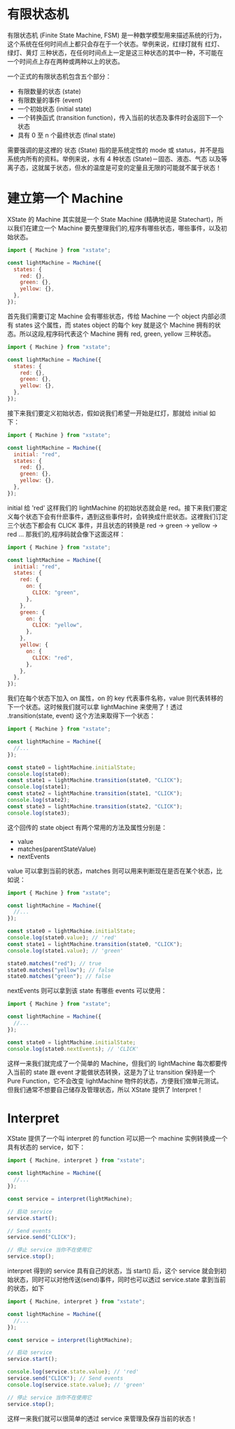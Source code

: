 # 有限状态机

有限状态机 (Finite State Machine, FSM) 是一种数学模型用来描述系统的行为，这个系统在任何时间点上都只会存在于一个状态。举例来说，红绿灯就有 红灯、绿灯、黄灯 三种状态，在任何时间点上一定是这三种状态的其中一种，不可能在一个时间点上存在两种或两种以上的状态。

一个正式的有限状态机包含五个部分：

- 有限数量的状态 (state)
- 有限数量的事件 (event)
- 一个初始状态 (initial state)
- 一个转换函式 (transition function)，传入当前的状态及事件时会返回下一个状态
- 具有 0 至 n 个最终状态 (final state)

需要强调的是这裡的 状态 (State) 指的是系统定性的 mode 或 status，并不是指系统内所有的资料。举例来说，水有 4 种状态 (State)－固态、液态、气态 以及等离子态，这就属于状态，但水的温度是可变的定量且无限的可能就不属于状态！

# 建立第一个 Machine

XState 的 Machine 其实就是一个 State Machine (精确地说是 Statechart)，所以我们在建立一个 Machine 要先整理我们的,程序有哪些状态，哪些事件，以及初始状态。

```js
import { Machine } from "xstate";

const lightMachine = Machine({
  states: {
    red: {},
    green: {},
    yellow: {},
  },
});
```

首先我们需要订定 Machine 会有哪些状态，传给 Machine 一个 object 内部必须有 states 这个属性，而 states object 的每个 key 就是这个 Machine 拥有的状态。所以这段,程序码代表这个 Machine 拥有 red, green, yellow 三种状态。

```js
import { Machine } from "xstate";

const lightMachine = Machine({
  states: {
    red: {},
    green: {},
    yellow: {},
  },
});
```

接下来我们要定义初始状态，假如说我们希望一开始是红灯，那就给 initial 如下：

```js
import { Machine } from "xstate";

const lightMachine = Machine({
  initial: "red",
  states: {
    red: {},
    green: {},
    yellow: {},
  },
});
```

initial 给 'red' 这样我们的 lightMachine 的初始状态就会是 red。接下来我们要定义每个状态下会有什麽事件，遇到这些事件时，会转换成什麽状态。这裡我们订定三个状态下都会有 CLICK 事件，并且状态的转换是 red -> green -> yellow -> red ... 那我们的,程序码就会像下这面这样：

```js
import { Machine } from "xstate";

const lightMachine = Machine({
  initial: "red",
  states: {
    red: {
      on: {
        CLICK: "green",
      },
    },
    green: {
      on: {
        CLICK: "yellow",
      },
    },
    yellow: {
      on: {
        CLICK: "red",
      },
    },
  },
});
```

我们在每个状态下加入 on 属性，on 的 key 代表事件名称，value 则代表转移的下一个状态。这时候我们就可以拿 lightMachine 来使用了！透过 .transition(state, event) 这个方法来取得下一个状态：

```js
import { Machine } from "xstate";

const lightMachine = Machine({
  //...
});

const state0 = lightMachine.initialState;
console.log(state0);
const state1 = lightMachine.transition(state0, "CLICK");
console.log(state1);
const state2 = lightMachine.transition(state1, "CLICK");
console.log(state2);
const state3 = lightMachine.transition(state2, "CLICK");
console.log(state3);
```

这个回传的 state object 有两个常用的方法及属性分别是：

- value
- matches(parentStateValue)
- nextEvents

value 可以拿到当前的状态，matches 则可以用来判断现在是否在某个状态，比如说：

```js
import { Machine } from "xstate";

const lightMachine = Machine({
  //...
});

const state0 = lightMachine.initialState;
console.log(state0.value); // 'red'
const state1 = lightMachine.transition(state0, "CLICK");
console.log(state1.value); // 'green'

state0.matches("red"); // true
state0.matches("yellow"); // false
state0.matches("green"); // false
```

nextEvents 则可以拿到该 state 有哪些 events 可以使用：

```js
import { Machine } from "xstate";

const lightMachine = Machine({
  //...
});

const state0 = lightMachine.initialState;
console.log(state0.nextEvents); // 'CLICK'
```

这样一来我们就完成了一个简单的 Machine，但我们的 lightMachine 每次都要传入当前的 state 跟 event 才能做状态转换，这是为了让 transition 保持是一个 Pure Function，它不会改变 lightMachine 物件的状态，方便我们做单元测试。但我们通常不想要自己储存及管理状态，所以 XState 提供了 Interpret！

# Interpret

XState 提供了一个叫 interpret 的 function 可以把一个 machine 实例转换成一个具有状态的 service，如下：

```js
import { Machine, interpret } from "xstate";

const lightMachine = Machine({
  //...
});

const service = interpret(lightMachine);

// 启动 service
service.start();

// Send events
service.send("CLICK");

// 停止 service 当你不在使用它
service.stop();
```

interpret 得到的 service 具有自己的状态，当 start() 后，这个 service 就会到初始状态，同时可以对他传送(send)事件，同时也可以透过 service.state 拿到当前的状态，如下

```js
import { Machine, interpret } from "xstate";

const lightMachine = Machine({
  //...
});

const service = interpret(lightMachine);

// 启动 service
service.start();

console.log(service.state.value); // 'red'
service.send("CLICK"); // Send events
console.log(service.state.value); // 'green'

// 停止 service 当你不在使用它
service.stop();
```

这样一来我们就可以很简单的透过 service 来管理及保存当前的状态！
